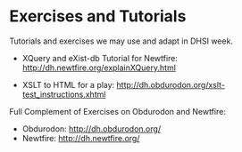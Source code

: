 # Exercises and Tutorials

Tutorials and exercises we may use and adapt in DHSI week.

* XQuery and eXist-db Tutorial for Newtfire: http://dh.newtfire.org/explainXQuery.html

* XSLT to HTML for a play: http://dh.obdurodon.org/xslt-test_instructions.xhtml

Full Complement of Exercises on Obdurodon and Newtfire:
 
* Obdurodon: http://dh.obdurodon.org/
* Newtfire: http://dh.newtfire.org/



